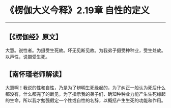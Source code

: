 # 《楞伽大义今释》2.19章 自性的定义

------

## 【《楞伽经》原文】

大慧。说性者。为摄受生死故。坏无见断见故。为我弟子摄受种种业，受生处故。以声性，说摄受生死。

## 【南怀瑾老师解读】

大慧啊！我说的性和自性，乃是为了辨明生死缘起的，为了纠正一般认为死后什么都没有，什么都完了的断见，为了指示我的弟子们，确知种种业力能产生生死缘起的生命，所以我才勉强假定一个性或自性的名辞，以概括产生生死的功能和作用。